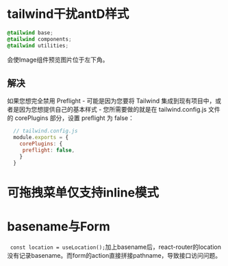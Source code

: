 # tailwind干扰antD样式
```css
@tailwind base;
@tailwind components;
@tailwind utilities;
```
会使Image组件预览图片位于左下角。
## 解决
如果您想完全禁用 Preflight - 可能是因为您要将 Tailwind 集成到现有项目中，或者是因为您想提供自己的基本样式 - 您所需要做的就是在 tailwind.config.js 文件的 corePlugins 部分，设置 preflight 为 false：
```js
  // tailwind.config.js
  module.exports = {
    corePlugins: {
     preflight: false,
    }
  }
```
# 可拖拽菜单仅支持inline模式
# basename与Form
` const location = useLocation();`加上basename后，react-router的location没有记录basename。而form的action直接拼接pathname，导致接口访问问题。
